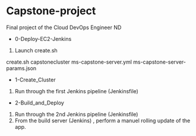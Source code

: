 # Capstone-project
Final project of the Cloud DevOps Engineer ND


- 0-Deploy-EC2-Jenkins

1. Launch create.sh

create.sh capstonecluster ms-capstone-server.yml ms-capstone-server-params.json



- 1-Create_Cluster

1. Run through the first Jenkins pipeline (Jenkinsfile)

- 2-Build_and_Deploy

1. Run through the 2nd Jenkins pipeline (Jenkinsfile)
2. From the build server (Jenkins) , perform a manuel rolling update of the app.

